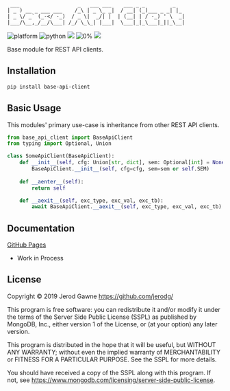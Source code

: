 ```
 ___                   _   ___ ___    ___ _ _         _   
| _ ) __ _ ___ ___    /_\ | _ \_ _|  / __| (_)___ _ _| |_ 
| _ \/ _` (_-</ -_)  / _ \|  _/| |  | (__| | / -_) ' \  _|
|___/\__,_/__/\___| /_/ \_\_| |___|  \___|_|_\___|_||_\__|
```                                                                                                   
![platform](https://img.shields.io/badge/Platform-Linux/Unix/Windows-blue.svg)
![python](https://img.shields.io/badge/Python-3.6/7/8%2B-blue.svg)
<a href="https://www.mongodb.com/licensing/server-side-public-license"><img src="https://img.shields.io/badge/License-SSPL-green.svg"></a>
![0%](https://img.shields.io/badge/Coverage-0%25-red.svg)
<a href="https://saythanks.io/to/jerodg"><img src="https://img.shields.io/badge/Say%20Thanks-!-1EAEDB.svg"></a>


Base module for REST API clients.

## Installation
```bash
pip install base-api-client
```

## Basic Usage
This modules' primary use-case is inheritance from other REST API clients.

```python
from base_api_client import BaseApiClient
from typing import Optional, Union

class SomeApiClient(BaseApiClient):
    def __init__(self, cfg: Union[str, dict], sem: Optional[int] = None):
        BaseApiClient.__init__(self, cfg=cfg, sem=sem or self.SEM)
        
    def __aenter__(self):
        return self

    def __aexit__(self, exc_type, exc_val, exc_tb):
        await BaseApiClient.__aexit__(self, exc_type, exc_val, exc_tb)
```

## Documentation
[GitHub Pages](https://jerodg.github.io/base-api-client/)
- Work in Process

## License

Copyright © 2019 Jerod Gawne <https://github.com/jerodg/>

This program is free software: you can redistribute it and/or modify
it under the terms of the Server Side Public License (SSPL) as
published by MongoDB, Inc., either version 1 of the
License, or (at your option) any later version.

This program is distributed in the hope that it will be useful,
but WITHOUT ANY WARRANTY; without even the implied warranty of
MERCHANTABILITY or FITNESS FOR A PARTICULAR PURPOSE.  See the
SSPL for more details.

You should have received a copy of the SSPL along with this program.
If not, see <https://www.mongodb.com/licensing/server-side-public-license>.
